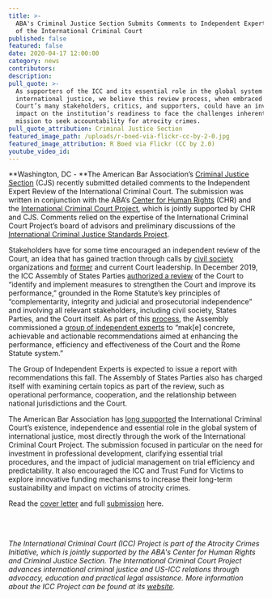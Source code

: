```yaml
---
title: >-
  ABA's Criminal Justice Section Submits Comments to Independent Expert Review
  of the International Criminal Court
published: false
featured: false
date: 2020-04-17 12:00:00
category: news
contributors:
description:
pull_quote: >-
  As supporters of the ICC and its essential role in the global system of
  international justice, we believe this review process, when embraced by the
  Court’s many stakeholders, critics, and supporters, could have an invaluable
  impact on the institution’s readiness to face the challenges inherent in its
  mission to seek accountability for atrocity crimes.
pull_quote_attribution: Criminal Justice Section
featured_image_path: /uploads/r-boed-via-flickr-cc-by-2-0.jpg
featured_image_attribution: R Boed via Flickr (CC by 2.0)
youtube_video_id:
---
```


**Washington, DC -&nbsp;**The American Bar Association’s [Criminal Justice Section](https://www.americanbar.org/groups/criminal_justice/) (CJS) recently submitted detailed comments to the Independent Expert Review of the International Criminal Court. The submission was written in conjunction with the ABA’s [Center for Human Rights](https://www.americanbar.org/groups/human_rights/) (CHR) and the [International Criminal Court Project](https://www.aba-icc.org), which is jointly supported by CHR and CJS. Comments relied on the expertise of the International Criminal Court Project’s board of advisors and preliminary discussions of the [International Criminal Justice Standards Project](https://www.americanbar.org/groups/criminal_justice/committees/taskforces/).

Stakeholders have for some time encouraged an independent review of the Court, an idea that has gained traction through calls by [civil society](http://coalitionfortheicc.org/review-icc-and-rome-statute-system-2020-0) organizations and [former](https://www.atlanticcouncil.org/blogs/new-atlanticist/the-international-criminal-court-needs-fixing/) and current Court leadership. In December 2019, the ICC Assembly of States Parties [authorized a review](https://asp.icc-cpi.int/iccdocs/asp_docs/ASP18/ICC-ASP-18-Res7-ENG-ICC-Review-resolution-17Dec19-1530.cln.pdf) of the Court to “identify and implement measures to strengthen the Court and improve its performance,” grounded in the Rome Statute’s key principles of “complementarity, integrity and judicial and prosecutorial independence” and involving all relevant stakeholders, including civil society, States Parties, and the Court itself. As part of this [process](https://asp.icc-cpi.int/en_menus/asp/sessions/documentation/19th%20session/pages/review.aspx), the Assembly commissioned a [group of independent experts](https://asp.icc-cpi.int/iccdocs/asp_docs/ASP18/ICC-ASP-18-Res7-ENG.pdf#page=10) to “mak\[e\] concrete, achievable and actionable recommendations aimed at enhancing the performance, efficiency and effectiveness of the Court and the Rome Statute system.”

The Group of Independent Experts is expected to issue a report with recommendations this fall. The Assembly of States Parties also has charged itself with examining certain topics as part of the review, such as operational performance, cooperation, and the relationship between national jurisdictions and the Court.

The American Bar Association has [long supported](https://www.aba-icc.org/the-aba-icc-project/aba-policy-on-the-icc/) the International Criminal Court’s existence, independence and essential role in the global system of international justice, most directly through the work of the International Criminal Court Project. The submission focused in particular on the need for investment in professional development, clarifying essential trial procedures, and the impact of judicial management on trial efficiency and predictability. It also encouraged the ICC and Trust Fund for Victims to explore innovative funding mechanisms to increase their long-term sustainability and impact on victims of atrocity crimes.

Read the [cover letter](https://www.americanbar.org/content/dam/aba/administrative/criminal_justice/cover-letter-icc-independent-experts-review.pdf) and full [submission](https://www.americanbar.org/content/dam/aba/administrative/criminal_justice/cjs-comments-icc-independent-experts.pdf) here.

&nbsp;

<br>*The International Criminal Court (ICC) Project is part of the Atrocity Crimes Initiative, which is jointly supported by the ABA's Center for Human Rights and Criminal Justice Section. The International Criminal Court Project advances international criminal justice and US-ICC relations through advocacy, education and practical legal assistance. More information about the ICC Project can be found at its&nbsp;[website](https://www.international-criminal-justice-today.org/events/challenges-and-prospects-on-the-iccs-horizon-afghanistan-myanmar-more/www.aba-icc.org).*